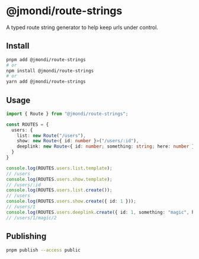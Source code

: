 # @jmondi/route-strings

A typed route string generator to help keep urls under control.

## Install

```bash
pnpm add @jmondi/route-strings
# or
npm install @jmondi/route-strings
# or
yarn add @jmondi/route-strings
```

## Usage 

```typescript
import { Route } from "@jmondi/route-strings";

const ROUTES = {
  users: {
    list: new Route("/users"),
    show: new Route<{ id: number }>("/users/:id"),
    deeplink: new Route<{ id: number; something: string; here: number }>("/users/:id/:something/:here"),
  }
}

console.log(ROUTES.users.list.template);
// /users
console.log(ROUTES.users.show.template);
// /users/:id
console.log(ROUTES.users.list.create());
// /users
console.log(ROUTES.users.show.create({ id: 1 }));
// /users/1
console.log(ROUTES.users.deeplink.create({ id: 1, something: "magic", here: 2 }));
// /users/1/magic/2
```

## Publishing

```bash
pnpm publish --access public
```